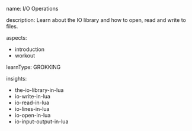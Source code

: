 name: I/O Operations

description: Learn about the IO library and how to open, read and write to files.

aspects:
  - introduction
  - workout

learnType: GROKKING

insights:
  - the-io-library-in-lua
  - io-write-in-lua
  - io-read-in-lua
  - io-lines-in-lua
  - io-open-in-lua
  - io-input-output-in-lua